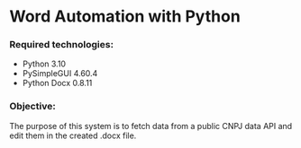 # Word Automation with Python

### Required technologies:
- Python 3.10
- PySimpleGUI 4.60.4
- Python Docx 0.8.11

### Objective:
The purpose of this system is to fetch data from a public CNPJ data API and edit them in the created .docx file.
